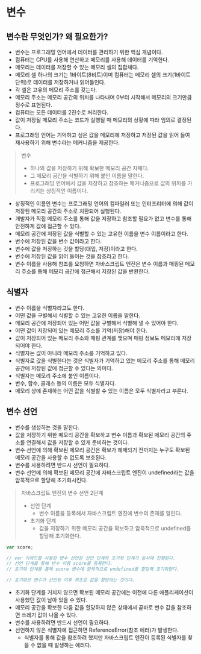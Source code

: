# 변수

## 변수란 무엇인가? 왜 필요한가?

- 변수는 프로그래밍 언어에서 데이터를 관리하기 위한 핵심 개념이다.
- 컴퓨터는 CPU를 사용해 연산하고 메모리를 사용해 데이터를 기억한다.
- 메모리는 데이터를 저장할 수 있는 메모리 셀의 집합체다.
- 메모리 셀 하나의 크기는 1바이트(8비트)이며 컴퓨터는 메모리 셀의 크기(1바이트 단위)로 데이터를 저장하거나 읽어들인다.
- 각 셀은 고유의 메모리 주소를 갖는다.
- 메모리 주소는 메모리 공간의 위치를 나타내며 0부터 시작해서 메모리의 크기만큼 정수로 표현된다.
- 컴퓨터는 모든 데이터를 2진수로 처리한다.
- 값이 저장될 메모리 주소는 코드가 실행될 때 메모리의 상황에 따라 임의로 결정된다.
- 프로그래밍 언어는 기억하고 싶은 값을 메모리에 저장하고 저장된 값을 읽어 들여 재사용하기 위해 변수라는 메커니즘을 제공한다.

> 변수
>
> - 하나의 값을 저장하기 위해 확보한 메모리 공간 자체다.
> - 그 메모리 공간을 식별하기 위해 붙인 이름을 말한다.
> - 프로그래밍 언어에서 값을 저장하고 참조하는 메커니즘으로 값의 위치를 가리키는 상징적인 이름이다.

- 상징적인 이름인 변수는 프로그래밍 언어의 컴파일러 또는 인터프리터에 의해 값이 저장된 메모리 공간의 주소로 치환되어 실행된다.
- 개발자가 직접 메모리 주소를 통해 값을 저장하고 참조할 필요가 없고 변수를 통해 안전하게 값에 접근할 수 있다.
- 메모리 공간에 저장된 값을 식별할 수 있는 고유한 이름을 변수 이름이라고 한다.
- 변수에 저장된 값을 변수 값이라고 한다.
- 변수에 값을 저장하는 것을 할당(대입, 저장)이라고 한다.
- 변수에 저장된 값을 읽어 들이는 것을 참조라고 한다.
- 변수 이름을 사용해 참조를 요청하면 자바스크립트 엔진은 변수 이름과 매핑된 메모리 주소를 통해 메모리 공간에 접근해서 저장된 값을 반환한다.

## 식별자

- 변수 이름을 식별자라고도 한다.
- 어떤 값을 구별해서 식별할 수 있는 고유한 이름을 말한다.
- 메모리 공간에 저장되어 있는 어떤 값을 구별해서 식별해 낼 수 있어야 한다.
- 어떤 값이 저장되어 있는 메모리 주소를 기억(저장)해야 한다.
- 값이 저장되어 있는 메모리 주소와 매핑 관계를 맺으며 매핑 정보도 메모리에 저장되어야 한다.
- 식별자는 값이 아니라 메모리 주소를 기억하고 있다.
- 식별자로 값을 식별한다는 것은 식별자가 기억하고 있는 메모리 주소를 통해 메모리 공간에 저장된 값에 접근할 수 있다는 의미다.
- 식별자는 메모리 주소에 붙인 이름이다.
- 변수, 함수, 클래스 등의 이름은 모두 식별자다.
- 메모리 상에 존재하는 어떤 값을 식별할 수 있는 이름은 모두 식별자라고 부른다.

## 변수 선언

- 변수를 생성하는 것을 말한다.
- 값을 저장하기 위한 메모리 공간을 확보하고 변수 이름과 확보된 메모리 공간의 주소를 연결해서 값을 저장할 수 있게 준비하는 것이다.
- 변수 선언에 의해 확보된 메모리 공간은 확보가 해제되기 전까지는 누구도 확보된 메모리 공간을 사용할 수 없도록 보호된다.
- 변수를 사용하려면 반드시 선언이 필요하다.
- 변수 선언에 의해 확보된 메모리 공간에 자바스크립트 엔진이 undefined라는 값을 암묵적으로 할당해 초기화시킨다.

> 자바스크립트 엔진의 변수 선언 2단계
>
> - 선언 단계
>   - 변수 이름을 등록해서 자바스크립트 엔진에 변수의 존재를 알린다.
> - 초기화 단계
>   - 값을 저장하기 위한 메모리 공간을 확보하고 암묵적으로 undefined를 할당해 초기화한다.

```js
var score;

// var 키워드를 사용한 변수 선언은 선언 단계와 초기화 단계가 동시에 진행된다.
// 선언 단계를 통해 변수 이름 score를 등록한다.
// 초기화 단계를 통해 score 변수에 암묵적으로 undefined를 할당해 초기화한다.

// 초기화란 변수가 선언된 이후 최초로 값을 할당하는 것이다.
```

- 초기화 단계를 거치지 않으면 확보된 메모리 공간에는 이전에 다른 애플리케이션이 사용했던 값이 남아 있을 수 있다.
- 메모리 공간을 확보한 다음 값을 할당하지 않은 상태에서 곧바로 변수 값을 참조하면 쓰레기 값이 나올 수 있다.
- 변수를 사용하려면 반드시 선언이 필요하다.
- 선언하지 않은 식별자에 접근하면 ReferenceError(참조 에러)가 발생한다.
  - 식별자를 통해 값을 참조하려 했지만 자바스크립트 엔진이 등록된 식별자를 찾을 수 없을 때 발생하는 에러다.

